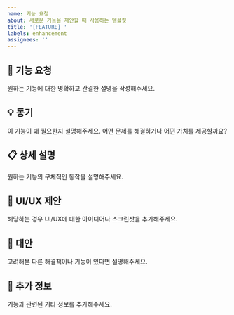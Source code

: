 ```yaml
---
name: 기능 요청
about: 새로운 기능을 제안할 때 사용하는 템플릿
title: '[FEATURE] '
labels: enhancement
assignees: ''
---
```


## 🚀 기능 요청
원하는 기능에 대한 명확하고 간결한 설명을 작성해주세요.

## 💡 동기
이 기능이 왜 필요한지 설명해주세요. 어떤 문제를 해결하거나 어떤 가치를 제공할까요?

## 📋 상세 설명
원하는 기능의 구체적인 동작을 설명해주세요.

## 🎨 UI/UX 제안
해당하는 경우 UI/UX에 대한 아이디어나 스크린샷을 추가해주세요.

## 🔄 대안
고려해본 다른 해결책이나 기능이 있다면 설명해주세요.

## 📝 추가 정보
기능과 관련된 기타 정보를 추가해주세요.

